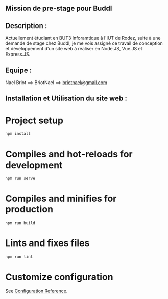 ## Mission de pre-stage pour Buddl

## Description :
Actuellement étudiant en BUT3 Inforamtique à l'IUT de Rodez, suite à une demande de stage chez Buddl, je me vois assigné ce travail de conception et développement d'un site web à réaliser en Node.JS, Vue.JS et Express.JS.

## Equipe :
Nael Briot ==> BriotNael ==> briotnael@gmail.com

## Installation et Utilisation du site web :

# Project setup
```
npm install
```

# Compiles and hot-reloads for development
```
npm run serve
```

# Compiles and minifies for production
```
npm run build
```

# Lints and fixes files
```
npm run lint
```

# Customize configuration
See [Configuration Reference](https://cli.vuejs.org/config/).
